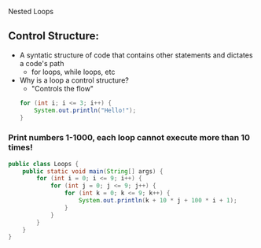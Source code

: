 Nested Loops

## Control Structure:
- A syntatic structure of code that contains other statements and dictates a code's path
	- for loops, while loops, etc
- Why is a loop a control structure?
	- "Controls the flow"
	```java
	for (int i; i <= 3; i++) {
		System.out.println("Hello!");
	}
	```
	
### Print numbers 1-1000, each loop cannot execute more than 10 times!
```java
public class Loops {
	public static void main(String[] args) {
		for (int i = 0; i <= 9; i++) {
			for (int j = 0; j <= 9; j++) {
				for (int k = 0; k <= 9; k++) {
					System.out.println(k + 10 * j + 100 * i + 1);
				}
			}
		}
	}
}
```